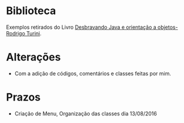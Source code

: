 # Biblioteca

 Exemplos retirados do Livro [Desbravando Java e orientação a objetos- Rodrigo Turini](https://www.casadocodigo.com.br/products/livro-orientacao-objetos-java).
 
# Alterações  
 
- Com a adição de códigos, comentários e classes feitas por mim.


# Prazos 

 - Criação de Menu, Organização das classes dia 13/08/2016 
 
